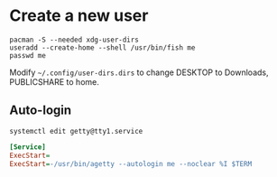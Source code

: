 # Create a new user

```terminal
pacman -S --needed xdg-user-dirs
useradd --create-home --shell /usr/bin/fish me
passwd me
```

Modify `~/.config/user-dirs.dirs` to change DESKTOP to Downloads, PUBLICSHARE to home.

## Auto-login

`systemctl edit getty@tty1.service`

```ini
[Service]
ExecStart=
ExecStart=-/usr/bin/agetty --autologin me --noclear %I $TERM
```
